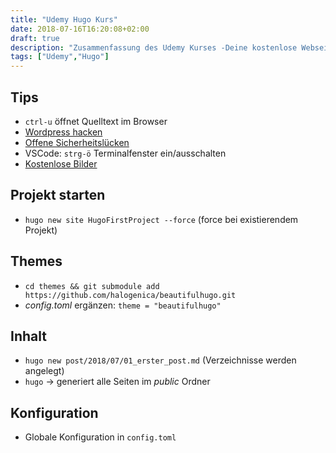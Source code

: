 ```yaml
---
title: "Udemy Hugo Kurs"
date: 2018-07-16T16:20:08+02:00
draft: true
description: "Zusammenfassung des Udemy Kurses -Deine kostenlose Webseite mit Hugo und GitHub Pages-"
tags: ["Udemy","Hugo"]
---
```


## Tips

* `ctrl-u` öffnet Quelltext im Browser
* [Wordpress hacken](https://wpscan.org/)
* [Offene Sicherheitslücken](http://cve.mitre.org/cgi-bin/cvekey.cgi?keyword=wordpress)
* VSCode: `strg-ö` Terminalfenster ein/ausschalten
* [Kostenlose Bilder](https://unsplash.com)

## Projekt starten

* `hugo new site HugoFirstProject --force` (force bei existierendem Projekt)

## Themes

* `cd themes && git submodule add https://github.com/halogenica/beautifulhugo.git`
* _config.toml_ ergänzen: `theme = "beautifulhugo"`

## Inhalt

* `hugo new post/2018/07/01_erster_post.md` (Verzeichnisse werden angelegt)
* `hugo` -> generiert alle Seiten im _public_ Ordner

## Konfiguration

* Globale Konfiguration in `config.toml`

